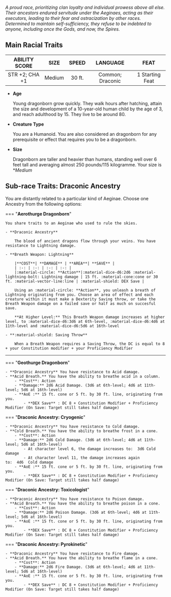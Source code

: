 *A proud race, prioritizing clan loyalty and individual prowess above all else. Their ancestors endured servitude under the Aeginaes, acting as their executors, leading to their fear and ostracization by other races. Determined to maintain self-sufficiency, they refuse to be indebted to anyone, including once the Gods, and now, the Spires.*

## Main Racial Traits

| **ABILITY SCORE** | **SIZE** | **SPEED** | **LANGUAGE** | **FEAT** |
| :-: | :-: | :-: | :-: | :-: |
| STR +2; CHA +1 | Medium | 30 ft. | Common; Draconic | 1 Starting Feat |

- **Age** 

    Young dragonborn grow quickly. They walk hours after hatching, attain the size and development of a 10-year-old human child by the age of 3, and reach adulthood by 15. They live to be around 80.

- **Creature Type** 

    You are a Humanoid. You are also considered an dragonborn for any prerequisite or effect that requires you to be a dragonborn.

- **Size** 

    Dragonborn are taller and heavier than humans, standing well over 6 feet tall and averaging almost 250 pounds/115 kilogramme. Your size is **Medium*

## Sub-race Traits: Draconic Ancestry

You are distantly related to a particular kind of Aeginae. Choose one Ancestry from the following options:


=== "**Aerothurge Dragonborn**"

    You share traits to an Aeginae who used to rule the skies.

    - **Draconic Ancestry** 
    
        The blood of ancient dragons flow through your veins. You have resistance to Lightning damage.

    - **Breath Weapon: Lightning**

        |**COST**| **DAMAGE** | **AREA**| **SAVE** |
        | :-: | :-: | :-: | :-: |
        |:material-circle: **Action**|:material-dice-d6:2d6 :material-lightning-bolt: Lightning damage | 15 ft. :material-cone:cone or 30 ft. :material-vector-line:line | :material-shield: DEX Save |

        Using an :material-circle: **Action**, you unleash a breath of Lightning originating from you. Choose an area of effect and each creature within it must make a Dexterity Saving throw, or take the Breath Weapon damage on a failed save or half as much on succesful save.

        **At Higher Level:** This Breath Weapon damage increases at higher level, to :material-dice-d6:3d6 at 6th-level, :material-dice-d6:4d6 at 11th-level and :material-dice-d6:5d6 at 16th-level

    - **:material-shield: Saving Throw** 
    
        When a Breath Weapon requires a Saving Throw, the DC is equal to 8 + your Constitution modifier + your Proficiency Modifier



---

=== "**Geothurge Dragonborn**"

    - **Draconic Ancestry** You have resistance to Acid damage.
    - **Acid Breath.** You have the ability to breathe acid in a column.
        - **Cost**: Action
        - **Damage:** 2d6 Acid Damage. (3d6 at 6th-level; 4d6 at 11th-level; 5d6 at 16th-level)
        - **AoE :** 15 ft. cone or 5 ft. by 30 ft. line, originating from you.
            - **DEX Save** : DC 8 + Constitution Modifier + Proficiency Modifier (On Save: Target still takes half damage)

=== "**Draconic Ancestry: Cryogenic**"

    - **Draconic Ancestry** You have resistance to Cold damage.
    - **Cold Breath.** You have the ability to breathe frost in a cone.
        - **Cost**: Action
        - **Damage:** 2d6 Cold Damage. (3d6 at 6th-level; 4d6 at 11th-level; 5d6 at 16th-level)
            - At character level 6, the damage increases to:  3d6 Cold damage
            - At character level 11, the damage increases again to:  4d6  Cold damage
        - **AoE :** 15 ft. cone or 5 ft. by 30 ft. line, originating from you.
            - **DEX Save** : DC 8 + Constitution Modifier + Proficiency Modifier (On Save: Target still takes half damage)

=== "**Draconic Ancestry: Toxicologist**"

    - **Draconic Ancestry** You have resistance to Poison damage.
    - **Acid Breath.** You have the ability to breathe poison in a cone.
        - **Cost**: Action
        - **Damage:** 2d6 Poison Damage. (3d6 at 6th-level; 4d6 at 11th-level; 5d6 at 16th-level)
        - **AoE :** 15 ft. cone or 5 ft. by 30 ft. line, originating from you.
            - **DEX Save** : DC 8 + Constitution Modifier + Proficiency Modifier (On Save: Target still takes half damage)

=== "**Draconic Ancestry: Pyrokinetic**"

    - **Draconic Ancestry** You have resistance to Fire damage.
    - **Acid Breath.** You have the ability to breathe flame in a cone.
        - **Cost**: Action
        - **Damage:** 2d6 Fire Damage. (3d6 at 6th-level; 4d6 at 11th-level; 5d6 at 16th-level)
        - **AoE :** 15 ft. cone or 5 ft. by 30 ft. line, originating from you.
            - **DEX Save** : DC 8 + Constitution Modifier + Proficiency Modifier (On Save: Target still takes half damage)